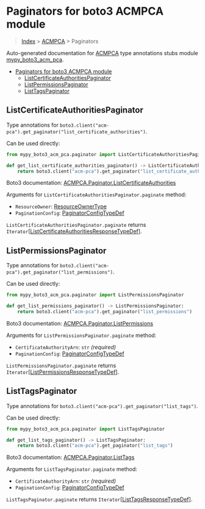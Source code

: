 # Paginators for boto3 ACMPCA module

> [Index](..) > [ACMPCA](.) > Paginators

Auto-generated documentation for
[ACMPCA](https://boto3.amazonaws.com/v1/documentation/api/1.17.76/reference/services/acm-pca.html#ACMPCA)
type annotations stubs module
[mypy_boto3_acm_pca](https://pypi.org/project/mypy-boto3-acm-pca/).

- [Paginators for boto3 ACMPCA module](#paginators-for-boto3-acmpca-module)
  - [ListCertificateAuthoritiesPaginator](#listcertificateauthoritiespaginator)
  - [ListPermissionsPaginator](#listpermissionspaginator)
  - [ListTagsPaginator](#listtagspaginator)

## ListCertificateAuthoritiesPaginator

Type annotations for
`boto3.client("acm-pca").get_paginator("list_certificate_authorities")`.

Can be used directly:

```python
from mypy_boto3_acm_pca.paginator import ListCertificateAuthoritiesPaginator

def get_list_certificate_authorities_paginator() -> ListCertificateAuthoritiesPaginator:
    return boto3.client("acm-pca").get_paginator("list_certificate_authorities")
```

Boto3 documentation:
[ACMPCA.Paginator.ListCertificateAuthorities](https://boto3.amazonaws.com/v1/documentation/api/1.17.76/reference/services/acm-pca.html#ACMPCA.Paginator.ListCertificateAuthorities)

Arguments for `ListCertificateAuthoritiesPaginator.paginate` method:

- `ResourceOwner`: [ResourceOwnerType](./literals.md#resourceownertype)
- `PaginationConfig`:
  [PaginatorConfigTypeDef](./type_defs.md#paginatorconfigtypedef)

`ListCertificateAuthoritiesPaginator.paginate` returns
`Iterator`\[[ListCertificateAuthoritiesResponseTypeDef](./type_defs.md#listcertificateauthoritiesresponsetypedef)\].

## ListPermissionsPaginator

Type annotations for
`boto3.client("acm-pca").get_paginator("list_permissions")`.

Can be used directly:

```python
from mypy_boto3_acm_pca.paginator import ListPermissionsPaginator

def get_list_permissions_paginator() -> ListPermissionsPaginator:
    return boto3.client("acm-pca").get_paginator("list_permissions")
```

Boto3 documentation:
[ACMPCA.Paginator.ListPermissions](https://boto3.amazonaws.com/v1/documentation/api/1.17.76/reference/services/acm-pca.html#ACMPCA.Paginator.ListPermissions)

Arguments for `ListPermissionsPaginator.paginate` method:

- `CertificateAuthorityArn`: `str` *(required)*
- `PaginationConfig`:
  [PaginatorConfigTypeDef](./type_defs.md#paginatorconfigtypedef)

`ListPermissionsPaginator.paginate` returns
`Iterator`\[[ListPermissionsResponseTypeDef](./type_defs.md#listpermissionsresponsetypedef)\].

## ListTagsPaginator

Type annotations for `boto3.client("acm-pca").get_paginator("list_tags")`.

Can be used directly:

```python
from mypy_boto3_acm_pca.paginator import ListTagsPaginator

def get_list_tags_paginator() -> ListTagsPaginator:
    return boto3.client("acm-pca").get_paginator("list_tags")
```

Boto3 documentation:
[ACMPCA.Paginator.ListTags](https://boto3.amazonaws.com/v1/documentation/api/1.17.76/reference/services/acm-pca.html#ACMPCA.Paginator.ListTags)

Arguments for `ListTagsPaginator.paginate` method:

- `CertificateAuthorityArn`: `str` *(required)*
- `PaginationConfig`:
  [PaginatorConfigTypeDef](./type_defs.md#paginatorconfigtypedef)

`ListTagsPaginator.paginate` returns
`Iterator`\[[ListTagsResponseTypeDef](./type_defs.md#listtagsresponsetypedef)\].
